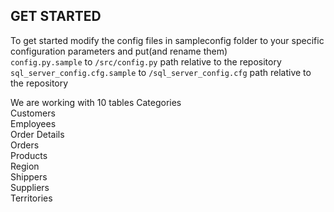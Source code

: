 ## GET STARTED
To get started modify the config files in sampleconfig folder to your specific configuration parameters and put(and rename them) <br/>
```config.py.sample``` to ```/src/config.py``` path relative to the repository<br/>
```sql_server_config.cfg.sample``` to ```/sql_server_config.cfg``` path relative to the repository


We are working with 10 tables
  Categories           
  Customers            
  Employees            
  Order Details        
  Orders               
  Products             
  Region               
  Shippers             
  Suppliers            
  Territories          